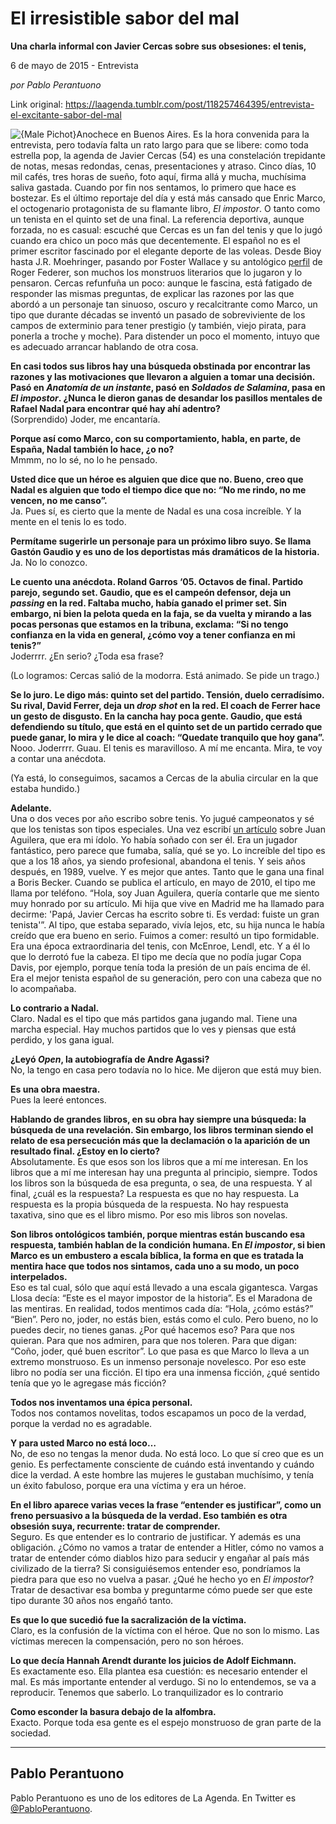 # El irresistible sabor del mal

**Una charla informal con Javier Cercas sobre sus obsesiones: el tenis,**

6 de mayo de 2015 - Entrevista

_por Pablo Perantuono_

Link original: https://laagenda.tumblr.com/post/118257464395/entrevista-el-excitante-sabor-del-mal

![{Male Pichot}](https://64.media.tumblr.com/1638042811e14ba45896b05268190eae/tumblr_inline_pjzp2fuzHP1t6q87u_500.jpg)Anochece en Buenos Aires. Es la hora convenida
para la entrevista, pero todavía falta un rato largo para que se
libere: como toda estrella pop, la agenda de Javier Cercas (54) es
una constelación trepidante de notas, mesas redondas, cenas,
presentaciones y atraso. Cinco días, 10 mil cafés, tres horas de
sueño, foto aquí, firma allá y mucha, muchísima saliva gastada. Cuando por fin nos
sentamos, lo primero que hace es bostezar. Es el último reportaje del día y está más cansado que
Enric Marco, el octogenario protagonista de su flamante libro, *El impostor*. O tanto como un tenista en el quinto set de una final.
La referencia deportiva, aunque forzada, no es casual: escuché
que Cercas es un fan del tenis y que lo jugó cuando era chico un
poco más que decentemente. El español no es el primer escritor
fascinado por el elegante deporte de las voleas. Desde Bioy hasta J.R.
Moehringer, pasando por Foster Wallace y su antológico [perfil](https://t.umblr.com/redirect?z=http%3A%2F%2Fwww.nytimes.com%2F2006%2F08%2F20%2Fsports%2Fplaymagazine%2F20federer.html%3Fpagewanted%3Dall%26_r%3D0&t=OWZlZWFhNTcwMDkxZWE5OTM4YzRkOWM0M2FkZjIyYWIzYWM4YWRkZCxyVVF4N3Iwbg%3D%3D&b=t%3AXDz46txpppLgDp7rJlWQpw&p=https%3A%2F%2Flaagenda.tumblr.com%2Fpost%2F118257464395%2Fentrevista-el-excitante-sabor-del-mal&m=1&ts=1705439012)
de Roger Federer, son muchos los monstruos literarios que lo jugaron
y lo pensaron. Cercas refunfuña un poco: aunque le fascina, está fatigado de responder las mismas
preguntas, de explicar las razones por las que abordó a un personaje
tan sinuoso, oscuro y recalcitrante como Marco, un tipo que durante
décadas se inventó un pasado de sobreviviente de los campos de
exterminio para tener prestigio (y también, viejo pirata, para
ponerla a troche y moche). Para distender un poco el momento, intuyo
que es adecuado arrancar hablando de otra cosa.

**En casi todos
sus libros hay una búsqueda obstinada por encontrar las razones y
las motivaciones que llevaron a alguien a tomar una decisión. Pasó
en *Anatomía de un instante*, pasó en *Soldados de Salamina*,
pasa en *El impostor*. ¿Nunca le dieron ganas de desandar los
pasillos mentales de Rafael Nadal para encontrar qué hay ahí adentro?**  
(Sorprendido)
Joder, me encantaría. 


**Porque así como
Marco, con su comportamiento, habla, en parte, de España, Nadal
también lo hace, ¿o no?**  
Mmmm, no lo sé,
no lo he pensado. 


**Usted dice que
un héroe es alguien que dice que no. Bueno, creo que Nadal es
alguien que todo el tiempo dice que no: “No me rindo, no me vencen,
no me canso”.**  
Ja. Pues sí, es
cierto que la mente de Nadal es una cosa increíble. Y la mente en el
tenis lo es todo. 


**Permítame
sugerirle un personaje para un próximo libro suyo. Se llama Gastón
Gaudio y es uno de los deportistas más dramáticos de la historia.**  
Ja. No lo
conozco.

**Le cuento una
anécdota. Roland Garros ‘05. Octavos de final. Partido parejo,
segundo set. Gaudio, que es el campeón defensor, deja un *passing* en
la red. Faltaba mucho, había ganado el primer set. Sin embargo, ni
bien la pelota queda en la faja, se da vuelta y mirando a las pocas
personas que estamos en la tribuna, exclama: “Si no tengo
confianza en la vida en general, ¿cómo voy a tener confianza en mi
tenis?”**  
Joderrrr. ¿En
serio? ¿Toda esa frase?

(Lo logramos: Cercas
salió de la modorra. Está animado. Se pide un trago.)

**Se lo juro. Le
digo más: quinto set del partido. Tensión, duelo
cerradísimo. Su rival, David Ferrer, deja un *drop shot* en la red. El coach de Ferrer
hace un gesto de disgusto. En la cancha hay poca gente. Gaudio,
que está defendiendo su título, que está en el quinto set de un
partido cerrado que puede ganar, lo mira y le dice al coach: “Quedate tranquilo que
hoy gana”.**  
Nooo. Joderrrr. Guau.
El tenis es maravilloso. A mí me encanta. Mira, te voy a
contar una anécdota. 

(Ya está, lo
conseguimos, sacamos a Cercas de la abulia circular en la que estaba
hundido.) 

**Adelante.**   
 Una o dos veces por año escribo sobre tenis. Yo jugué
campeonatos y sé que los tenistas son tipos especiales. Una vez
escribí [un artículo](http://elpais.com/diario/2010/05/02/eps/1272781608_850215.html)
sobre Juan Aguilera, que era mi ídolo. Yo había soñado con ser él.
Era un jugador fantástico, pero parece que fumaba, salía, qué se
yo. Lo increíble del tipo es que a los 18 años, ya siendo
profesional, abandona el tenis. Y seis años después, en 1989,
vuelve. Y es mejor que antes. Tanto que le gana una final a Boris
Becker. Cuando se publica el artículo, en mayo de 2010, el tipo me
llama por teléfono. “Hola, soy Juan Aguilera, quería contarle que
me siento muy honrado por su artículo. Mi hija que vive en Madrid me ha llamado para decirme: 'Papá, Javier Cercas ha escrito sobre
ti. Es verdad: fuiste un gran tenista'”. Al tipo, que estaba
separado, vivía lejos, etc, su hija nunca le había creído que era
bueno en serio. Fuimos a comer: resultó un tipo formidable. Era una
época extraordinaria del tenis, con McEnroe, Lendl, etc. Y a él lo
que lo derrotó fue la cabeza. El tipo me decía que no podía jugar
Copa Davis, por ejemplo, porque tenía toda la presión de un país
encima de él. Era el mejor tenista español de su generación, pero
con una cabeza que no lo acompañaba.

**Lo contrario a
Nadal.**  
Claro. Nadal es
el tipo que más partidos gana jugando mal. Tiene una marcha
especial. Hay muchos partidos que lo ves y piensas que está perdido,
y los gana igual. 


**¿Leyó *Open*, la autobiografía de Andre Agassi?**   
No, la tengo en casa pero todavía no lo hice. Me dijeron que está muy bien. 

**Es una obra maestra.**  
 Pues la leeré entonces. 

**Hablando de grandes libros, en su obra hay siempre
una búsqueda: la búsqueda de una revelación. Sin embargo, los libros
terminan siendo el relato de esa persecución más que la declamación
o la aparición de un resultado final. ¿Estoy en lo cierto?**  
 Absolutamente.
Es que esos son los libros que a mí me interesan. En los libros que
a mí me interesan hay una pregunta al principio, siempre. Todos los
libros son la búsqueda de esa pregunta, o sea, de una respuesta. Y
al final, ¿cuál es la respuesta? La respuesta es que no hay
respuesta. La respuesta es la propia búsqueda de la respuesta. No hay respuesta
taxativa, sino que es el libro mismo. Por eso mis libros son
novelas.

**Son libros
ontológicos también, porque mientras están buscando esa respuesta,
también hablan de la condición humana. En *El impostor*, si
bien Marco es un embustero a escala bíblica, la forma en que es
tratada la mentira hace que todos nos sintamos, cada uno a su modo,
un poco interpelados.**  
Eso es tal cual,
sólo que aquí está llevado a una escala gigantesca. Vargas Llosa
decía: “Este es el mayor impostor de la historia”. Es el
Maradona de las mentiras. En realidad, todos mentimos cada día:
“Hola, ¿cómo estás?” “Bien”. Pero no, joder, no estás
bien, estás como el culo. Pero bueno, no lo puedes decir, no tienes
ganas. ¿Por qué hacemos eso? Para que nos quieran. Para que nos
admiren, para que nos toleren. Para que digan: “Coño, joder, qué
buen escritor”. Lo que pasa es que Marco lo lleva a un extremo
monstruoso. Es un inmenso personaje novelesco. Por eso este libro no
podía ser una ficción. El tipo era una inmensa ficción, ¿qué
sentido tenía que yo le agregase más ficción? 


**Todos nos
inventamos una épica personal.**  
Todos nos
contamos novelitas, todos escapamos un poco de la verdad, porque la
verdad no es agradable. 


**Y para usted
Marco no está loco…**  
No, de eso no
tengas la menor duda. No está loco. Lo que sí creo que es un genio.
Es perfectamente consciente de cuándo está inventando y cuándo
dice la verdad. A este hombre las mujeres le gustaban muchísimo, y
tenía un éxito fabuloso, porque era una víctima y era un héroe.

**En el libro
aparece varias veces la frase “entender es justificar”, como un
freno persuasivo a la búsqueda de la verdad. Eso también es otra
obsesión suya, recurrente: tratar de comprender.**  
Seguro. Es que
entender es lo contrario de justificar. Y además es una obligación.
¿Cómo no vamos a tratar de entender a Hitler, cómo no vamos a
tratar de entender cómo diablos hizo para seducir y engañar al país
más civilizado de la tierra? Si consiguiésemos entender eso,
pondríamos la piedra para que eso no vuelva a pasar. ¿Qué he hecho yo en *El impostor*? Tratar de desactivar esa bomba y
preguntarme cómo puede ser que este tipo durante 30 años nos
engañó tanto.

**Es que lo que sucedió fue la
sacralización de la víctima.**  
Claro, es la
confusión de la víctima con el héroe. Que no son lo mismo. Las
víctimas merecen la compensación, pero no son héroes. 


**Lo que decía
Hannah Arendt durante los juicios de Adolf Eichmann.**  
Es exactamente
eso. Ella plantea esa cuestión: es necesario entender el mal. Es más
importante entender al verdugo. Si no lo entendemos, se va a
reproducir. Tenemos que saberlo. Lo tranquilizador es lo contrario

**Como esconder la
basura debajo de la alfombra.**  
Exacto. Porque
toda esa gente es el espejo monstruoso de gran parte de la sociedad.



---

 Pablo Perantuono
-----------------

 Pablo Perantuono es uno de los editores de La Agenda. En Twitter es [@PabloPerantuono](https://twitter.com/PabloPerantuono). 

